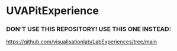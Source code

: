 # UVAPitExperience

### DON'T USE THIS REPOSITORY! USE THIS ONE INSTEAD:
https://github.com/visualisationlab/LabExperiences/tree/main
